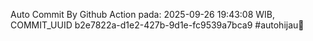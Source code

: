 Auto Commit By Github Action pada: 2025-09-26 19:43:08 WIB, COMMIT_UUID b2e7822a-d1e2-427b-9d1e-fc9539a7bca9 #autohijau🗿
